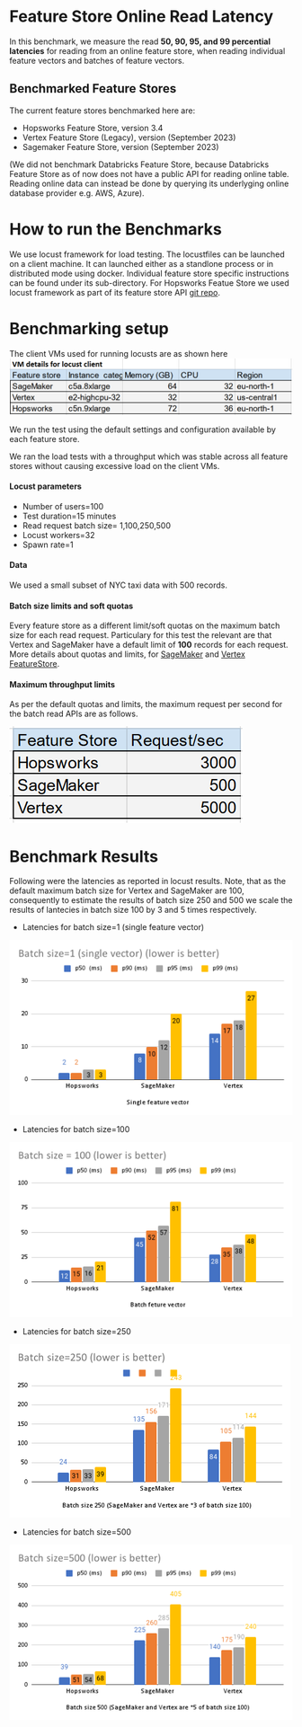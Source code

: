 # Feature Store Online Read Latency


In this benchmark, we measure the read **50, 90, 95, and 99 percential latencies** for reading from an online feature store, when reading individual feature vectors and batches of feature vectors.


## Benchmarked Feature Stores

The current feature stores benchmarked here are:

 * Hopsworks Feature Store, version 3.4
 * Vertex Feature Store (Legacy), version (September 2023)
 * Sagemaker Feature Store, version  (September 2023)

(We did not benchmark Databricks Feature Store, because Databricks Feature Store as of now does not have a public API for reading online table. Reading online data can instead be done by querying its underlyging online database provider e.g. AWS, Azure).

# How to run the Benchmarks

We use locust framework for load testing. The locustfiles can be launched on a client machine. It can launched either as a standlone process or in distributed mode using docker. Individual feature store specific instructions can be found under its sub-directory. For Hopsworks Featue Store we used locust framework as part of its feature store API [git repo](https://github.com/logicalclocks/feature-store-api/tree/master/locust_benchmark).

# Benchmarking setup
The client VMs used for running locusts are as shown here
![experiment_setup_hardware](./images/locust_vm.png)

We run the test using the default settings and configuration available by each feature store. 

We ran the load tests with a throughput which was stable across all feature stores without causing excessive load on the client VMs.

#### Locust parameters
- Number of users=100
- Test duration=15 minutes
- Read request batch size= 1,100,250,500
- Locust workers=32
- Spawn rate=1



#### Data
 We used a small subset of NYC taxi data with 500 records.

#### Batch size limits and soft quotas

Every feature store as a different limit/soft quotas on the maximum batch size for each read request. Particulary for this test the relevant are that Vertex and SageMaker have a default limit of **100** records for each request. More details about quotas and limits, for 
[SageMaker](https://docs.aws.amazon.com/sagemaker/latest/dg/feature-store-quotas.html) and [Vertex FeatureStore](https://cloud.google.com/vertex-ai/docs/quotas#featurestore).

#### Maximum throughput limits

As per the default quotas and limits, the maximum request per second for the batch read APIs are as follows. 

![throughput](./images/throughput.png)

# Benchmark Results

Following were the latencies as reported in locust results. Note, that as the default maximum batch size for Vertex and SageMaker are 100, consequently to estimate the results of batch size 250 and 500 we scale the results of lantecies in batch size 100 by 3 and 5 times respectively.

- Latencies for batch size=1 (single feature vector)

![latency_1](./images/Batch_1.png)

- Latencies for batch size=100

 ![latency_100](./images/Batch_100.png)

- Latencies for batch size=250

![latency_250](./images/Batch_250.png)

- Latencies for batch size=500

![latency_100](./images/Batch_500.png)

